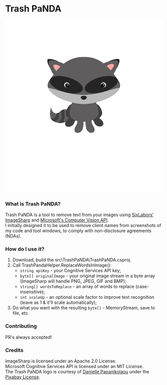 # Trash PaNDA #

![Trash PaNDA icon](logo.svg)

### What is Trash PaNDA? ###

Trash PaNDA is a tool to remove text from your images using [SixLabors' ImageSharp](https://github.com/SixLabors/ImageSharp) and [Microsoft's Computer Vision API](https://docs.microsoft.com/en-us/azure/cognitive-services/Computer-vision/Home).  
I initially designed it to be used to remove client names from screenshots of my code and tool windows, to comply with non-disclosure agreements (NDAs).

### How do I use it? ###

1. Download, build the src\TrashPaNDA\TrashPaNDA.csproj.
2. Call TrashPandaHelper.ReplaceWordsInImage():  
   - `string apiKey` - your Cognitive Services API key;
   - `byte[] originalImage` - your original image stream in a byte array (ImageSharp will handle PNG, JPEG, GIF and BMP);
   - `string[] wordsToReplace` - an array of words to replace (case-insensitive);
   - `int scaleUp` - an optional scale factor to improve text recognition (leave as 1 & it'll scale automatically);
3. Do what you want with the resulting `byte[]` - MemoryStream, save to file, etc.

### Contributing ###

PR's always accepted!

### Credits ###

ImageSharp is licensed under an Apache 2.0 License.  
Microsoft Cognitive Services API is licensed under an MIT License.  
The Trash PaNDA logo is courtesy of [Danielle Papanikolaou](https://pixabay.com/users/dazzleology-140326/) under the [Pixabay License](https://pixabay.com/service/license/).